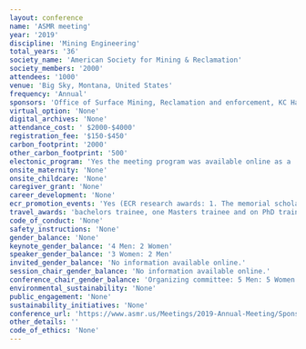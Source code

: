 ```yaml
---
layout: conference 
name: 'ASMR meeting'
year: '2019'
discipline: 'Mining Engineering'
total_years: '36'
society_name: 'American Society for Mining & Reclamation'
society_members: '2000'
attendees: '1000'
venue: 'Big Sky, Montana, United States'
frequency: 'Annual'
sponsors: 'Office of Surface Mining, Reclamation and enforcement, KC Harvey Environmental LLC, Peabody, Briserley Associates, MIDAS Gold, BKS Environmental Associates, Inc., Energy Laboratories, GeoEngineer, Herrera, Pacific Inter-Mountain Distribution, LLC., Rocky Mountain Reclamation'
virtual_option: 'None'
digital_archives: 'None'
attendance_cost: ' $2000-$4000'
registration_fee: '$150-$450'
carbon_footprint: '2000'
other_carbon_footprint: '500'
electonic_program: 'Yes the meeting program was available online as a .pdf file on the conference website.'
onsite_maternity: 'None'
onsite_childcare: 'None'
caregiver_grant: 'None'
career_development: 'None'
ecr_promotion_events: 'Yes (ECR research awards: 1. The memorial scholarships are in commemoration of deceased ASMR members. They are granted to deserving students from universities, colleges, or community colleges having curricula in a scientific discipline directly related to, and leading toward, a profession in reclamation-related work.    2. Student Presentation Competition: Each year at the annual meetings, the Society sponsors a Student Oral and Poster Competition. All active student members are eligible. There are at least three cash prizes for each of these two contests. In cases of ties, more than one student may be awarded these prizes at the three levels.)'
travel_awards: 'bachelors trainee, one Masters trainee and on PhD trainee research achievement awards: Travel grants are available for ASMR student members presenting a technical paper or poster at the Societys Annual Conference held each year.'
code_of_conduct: 'None'
safety_instructions: 'None'
gender_balance: 'None'
keynote_gender_balance: '4 Men: 2 Women'
speaker_gender_balance: '3 Women: 2 Men'
invited_gender_balance: 'No information available online.'
session_chair_gender_balance: 'No information available online.'
conference_chair_gender_balance: 'Organizing committee: 5 Men: 5 Women'
environmental_sustainability: 'None'
public_engagement: 'None'
sustainability_initiatives: 'None'
conference_url: 'https://www.asmr.us/Meetings/2019-Annual-Meeting/Sponsor-Exhibits'
other_details: ''
code_of_ethics: 'None'
---
```

